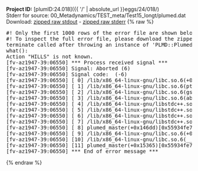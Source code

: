 **Project ID:** [plumID:24.018]({{ '/' | absolute_url }}eggs/24/018/)  
Stderr for source:  00_Metadynamics/TEST_meta/Test15_longt/plumed.dat   
Download: [zipped raw stdout](plumed.dat.plumed_master.stdout.txt.zip) - [zipped raw stderr](plumed.dat.plumed_master.stderr.txt.zip) 
{% raw %}
<pre>
#! Only the first 1000 rows of the error file are shown below
#! To inspect the full error file, please download the zipped raw stderr file above
terminate called after throwing an instance of 'PLMD::Plumed::Exception'
what():
Action "HILLS" is not known.
[fv-az1947-39:06550] *** Process received signal ***
[fv-az1947-39:06550] Signal: Aborted (6)
[fv-az1947-39:06550] Signal code:  (-6)
[fv-az1947-39:06550] [ 0] /lib/x86_64-linux-gnu/libc.so.6(+0x45330)[0x7fdf67645330]
[fv-az1947-39:06550] [ 1] /lib/x86_64-linux-gnu/libc.so.6(pthread_kill+0x11c)[0x7fdf6769eb2c]
[fv-az1947-39:06550] [ 2] /lib/x86_64-linux-gnu/libc.so.6(gsignal+0x1e)[0x7fdf6764527e]
[fv-az1947-39:06550] [ 3] /lib/x86_64-linux-gnu/libc.so.6(abort+0xdf)[0x7fdf676288ff]
[fv-az1947-39:06550] [ 4] /lib/x86_64-linux-gnu/libstdc++.so.6(+0xa5ff5)[0x7fdf67aa5ff5]
[fv-az1947-39:06550] [ 5] /lib/x86_64-linux-gnu/libstdc++.so.6(+0xbb0da)[0x7fdf67abb0da]
[fv-az1947-39:06550] [ 6] /lib/x86_64-linux-gnu/libstdc++.so.6(_ZSt10unexpectedv+0x0)[0x7fdf67aa5a55]
[fv-az1947-39:06550] [ 7] /lib/x86_64-linux-gnu/libstdc++.so.6(+0xa5a6f)[0x7fdf67aa5a6f]
[fv-az1947-39:06550] [ 8] plumed_master(+0x146dd)[0x55934fe766dd]
[fv-az1947-39:06550] [ 9] /lib/x86_64-linux-gnu/libc.so.6(+0x2a1ca)[0x7fdf6762a1ca]
[fv-az1947-39:06550] [10] /lib/x86_64-linux-gnu/libc.so.6(__libc_start_main+0x8b)[0x7fdf6762a28b]
[fv-az1947-39:06550] [11] plumed_master(+0x15365)[0x55934fe77365]
[fv-az1947-39:06550] *** End of error message ***
</pre>
{% endraw %}
